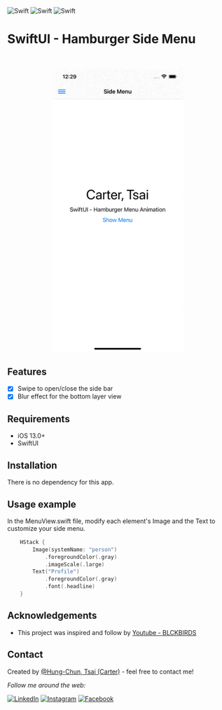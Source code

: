 ![Swift](https://img.shields.io/badge/Swift-5.0-brightgreen)
![Swift](https://img.shields.io/badge/iOS-13.0-brightgreen)
![Swift](https://img.shields.io/badge/SwiftUI-2.0-brightgreen)

# SwiftUI - Hamburger Side Menu
<br />
<p align="center">
  <a>
    <img src="Screenshot/02.gif" alt="Logo" width="300">
  </a>
  <p align="center">
  </p>
</p>

## Features

- [x] Swipe to open/close the side bar
- [x] Blur effect for the bottom layer view

## Requirements

- iOS 13.0+
- SwiftUI

## Installation

There is no dependency for this app.

## Usage example

In the MenuView.swift file, modify each element's Image and the Text to customize your side menu.

```swift
    HStack {
        Image(systemName: "person")
            .foregroundColor(.gray)
            .imageScale(.large)
        Text("Profile")
            .foregroundColor(.gray)
            .font(.headline)
    }
```

## Acknowledgements
- This project was inspired and follow by [Youtube - BLCKBIRDS](https://www.youtube.com/channel/UCwzbe5mefpLX9hE9Q1AUPPw)


## Contact
Created by [@Hung-Chun, Tsai (Carter)](linkedin.com/in/hung-chun-carter-tsai-372584175) - feel free to contact me!

<div>

<i>Follow me around the web:</i><br>

<!-- <a target="_blank" href="https://www.linkedin.com/in/hung-chun-carter-tsai-372584175/">🇱​🇮​🇳​🇰​🇪​🇩​🇮​🇳​</a> ●
<a target="_blank" href="https://www.instagram.com/hungchun.tsai/">🇮​🇳​🇸​🇹​🇦​🇬​🇷​🇦​🇲​</a> ●
<a target="_blank" href="https://www.facebook.com/hongjun.cai.5">🇫​🇦​🇨​🇪​🇧​🇴​🇴​🇰​</a> ● -->

<a href="https://www.linkedin.com/in/hung-chun-carter-tsai-372584175/" target="_blank"><img src="https://img.shields.io/badge/LinkedIn-%230077B5.svg?&style=flat-square&logo=linkedin&logoColor=white" alt="LinkedIn"></a>
<a href="https://www.instagram.com/hungchun.tsai/" target="_blank"><img src="https://img.shields.io/badge/Instagram-%23E4405F.svg?&style=flat-square&logo=instagram&logoColor=white" alt="Instagram"></a>
<a href="https://www.facebook.com/hongjun.cai.5" target="_blank"><img src="https://img.shields.io/badge/Facebook-%231877F2.svg?&style=flat-square&logo=facebook&logoColor=white" alt="Facebook"></a>

</div>


